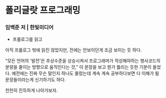 # 폴리글랏 프로그래밍

### 임백준 저 | 한빛미디어

- 프롤로그를 읽고

아직 프롤로그 밖에 읽진 않았지만, 전에는 안보이던게 조금 보이는 듯 하다.

"모든 언어의 '발전'은 추상수준을 상승시켜서 프로그래머가 작성해야하는 행사코드의 분량을 줄이는 방향으로 움직인다는 것," 이 문장을 보고 뭔가 뜷리는 듯한 기분이 들었다. 예전에는 진짜 무슨 말인지 하나도 몰랐는데 계속 계속 공부하다보면 다 이해가 될 문장들이라는게 신기하기도 하다.

천천히 진득하게 나아가보자.